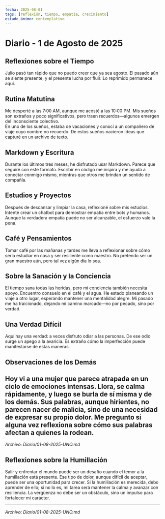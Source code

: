 ```yaml
---
fecha: 2025-08-01
tags: [reflexión, tiempo, empatía, crecimiento]
estado_ánimo: contemplativo
---
```

# Diario - 1 de Agosto de 2025

## Reflexiones sobre el Tiempo
Julio pasó tan rápido que no puedo creer que ya sea agosto. El pasado aún se siente presente, y el presente lucha por fluir. Lo reprimido permanece aquí.

## Rutina Matutina
Me desperté a las 7:00 AM, aunque me acosté a las 10:00 PM. Mis sueños son extraños y poco significativos, pero traen recuerdos—algunos emergen del inconsciente colectivo.  
En uno de los sueños, estaba de vacaciones y conocí a un compañero de viaje cuyo nombre no recuerdo. De estos sueños nacieron ideas que capturé en un archivo de texto.

## Markdown y Escritura
Durante los últimos tres meses, he disfrutado usar Markdown. Parece que seguiré con este formato. Escribir en código me inspira y me ayuda a conectar conmigo mismo, mientras que otros me brindan un sentido de compañía.

## Estudios y Proyectos
Después de descansar y limpiar la casa, reflexioné sobre mis estudios. Intenté crear un chatbot para demostrar empatía entre bots y humanos. Aunque la verdadera empatía puede no ser alcanzable, el esfuerzo vale la pena.

## Café y Pensamientos
Tomar café por las mañanas y tardes me lleva a reflexionar sobre cómo sería estudiar en casa y ser resiliente como maestro. No pretendo ser un gran maestro aún, pero tal vez algún día lo sea.

## Sobre la Sanación y la Conciencia
El tiempo sana todas las heridas, pero mi conciencia también necesita apoyo. Encuentro consuelo en el café y el agua. He estado planeando un viaje a otro lugar, esperando mantener una mentalidad alegre. Mi pasado me ha traicionado, dejando mi camino marcado—no por pecado, sino por verdad.

## Una Verdad Difícil
Aquí hay una verdad: a veces disfruto odiar a las personas. De ese odio surge un apego a la avaricia. Es extraño cómo la imperfección puede manifestarse de estas maneras.


## Observaciones de los Demás
Hoy vi a una mujer que parece atrapada en un ciclo de emociones intensas. Llora, se calma rápidamente, y luego se burla de sí misma y de los demás. Sus palabras, aunque hirientes, no parecen nacer de malicia, sino de una necesidad de expresar su propio dolor. Me pregunto si alguna vez reflexiona sobre cómo sus palabras afectan a quienes la rodean.
---
*Archivo: Diario/01-08-2025-UNO.md*
## Reflexiones sobre la Humillación  
Salir y enfrentar el mundo puede ser un desafío cuando el temor a la humillación está presente. Ese tipo de dolor, aunque difícil de aceptar, puede ser una oportunidad para crecer. Si la humillación es merecida, debo aprender de ello; si no lo es, mi tarea será mantener la calma y avanzar con resiliencia. La vergüenza no debe ser un obstáculo, sino un impulso para fortalecer mi carácter.

---
*Archivo: Diario/01-08-2025-UNO.md*